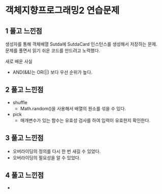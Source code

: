 # 객체지향프로그래밍2 연습문제

## 1 풀고 느낀점

생성자를 통해 객체배열 Sutda에 SutdaCard 인스턴스를 생성해서 저장하는 문제.  
문제를 풀면서 읽기 쉬운 코드를 만드려고 노력했다.

새로 배운 사실
- AND(&&)는 OR(||) 보다 우선 순위가 높다.

## 2 풀고 느낀점

- shuffle
  - Math.random()을 사용해서 배열의 원소를 섞을 수 있다.
- pick 
  - 매개변수가 있는 함수는 유효성 검사를 하여 입력이 유효한지 확인한다.

## 3 풀고 느낀점

- 오버라이딩의 정의를 다시 한 번 새길 수 있었다.
- 오버라이딩의 필요성을 알 수 있었다.

## 4 풀고 느낀점

- 
